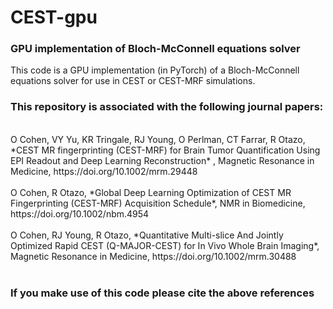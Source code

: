 # CEST-gpu
### GPU implementation of Bloch-McConnell equations solver 
This code is a GPU implementation (in PyTorch) of a Bloch-McConnell equations solver for use in CEST or CEST-MRF simulations. 

### This repository is associated with the following journal papers: 
<br>
O Cohen, VY Yu, KR Tringale, RJ Young, O Perlman, CT Farrar, R Otazo, *CEST MR fingerprinting (CEST-MRF) for Brain Tumor Quantification Using EPI Readout and Deep Learning Reconstruction* , Magnetic Resonance in Medicine, https://doi.org/10.1002/mrm.29448<br><br>
O Cohen, R Otazo, *Global Deep Learning Optimization of CEST MR Fingerprinting (CEST-MRF) Acquisition Schedule*, NMR in Biomedicine, https://doi.org/10.1002/nbm.4954<br><br>
O Cohen, RJ Young, R Otazo, *Quantitative Multi-slice And Jointly Optimized Rapid CEST (Q-MAJOR-CEST) for In Vivo Whole Brain Imaging*, Magnetic Resonance in Medicine, https://doi.org/10.1002/mrm.30488<br><br>

### If you make use of this code please cite the above references 


